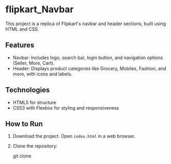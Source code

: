 # flipkart_Navbar

This project is a replica of Flipkart's navbar and header sections, built using HTML and CSS.

## Features
- Navbar: Includes logo, search bar, login button, and navigation options (Seller, More, Cart).
- Header: Displays product categories like Grocery, Mobiles, Fashion, and more, with icons and labels.

## Technologies
- HTML5 for structure
- CSS3 with Flexbox for styling and responsiveness

## How to Run
1. Download the project.
   Open `index.html` in a web browser.
2. Clone the repository:
   
   git clone 
     



